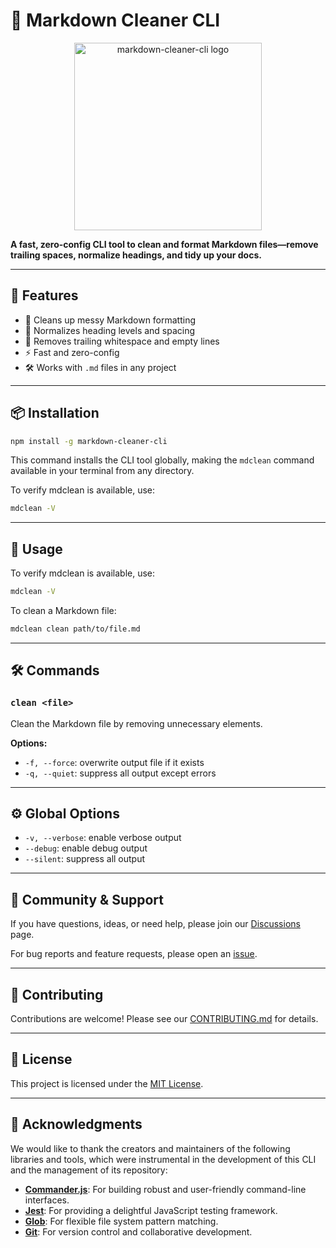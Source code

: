 # 🧼 Markdown Cleaner CLI

<p align="center">
  <img src="assets/branding/logo-light.png" alt="markdown-cleaner-cli logo" width="300"/>
</p>

**A fast, zero-config CLI tool to clean and format Markdown files—remove trailing spaces, normalize headings, and tidy up your docs.**

---

## 🚀 Features

- 🧹 Cleans up messy Markdown formatting
- 🔄 Normalizes heading levels and spacing
- 🧼 Removes trailing whitespace and empty lines
- ⚡ Fast and zero-config
- 🛠️ Works with `.md` files in any project

---

## 📦 Installation

```bash
npm install -g markdown-cleaner-cli
```

This command installs the CLI tool globally, making the `mdclean` command available in your terminal from any directory.

To verify mdclean is available, use:

```bash
mdclean -V
```

---

## 🧪 Usage

To verify mdclean is available, use:

```bash
mdclean -V
```

To clean a Markdown file:

```bash
mdclean clean path/to/file.md
```

---

## 🛠️ Commands

### `clean <file>`

Clean the Markdown file by removing unnecessary elements.

**Options:**

- `-f, --force`: overwrite output file if it exists
- `-q, --quiet`: suppress all output except errors

---

## ⚙️ Global Options

- `-v, --verbose`: enable verbose output
- `--debug`: enable debug output
- `--silent`: suppress all output

---

## 💬 Community & Support

If you have questions, ideas, or need help, please join our [Discussions](https://github.com/ioncakephper/markdown-cleaner-cli/discussions) page.

For bug reports and feature requests, please open an [issue](https://github.com/ioncakephper/markdown-cleaner-cli/issues).

---

## 🤝 Contributing

Contributions are welcome! Please see our [CONTRIBUTING.md](CONTRIBUTING.md) for details.

---

## 📄 License

This project is licensed under the [MIT License](LICENSE).

---

## 🙏 Acknowledgments

We would like to thank the creators and maintainers of the following libraries and tools, which were instrumental in the development of this CLI and the management of its repository:

- [**Commander.js**](https://commanderjs.com/): For building robust and user-friendly command-line interfaces.
- [**Jest**](https://jestjs.io/): For providing a delightful JavaScript testing framework.
- [**Glob**](https://github.com/isaacs/node-glob): For flexible file system pattern matching.
- [**Git**](https://git-scm.com/): For version control and collaborative development.
